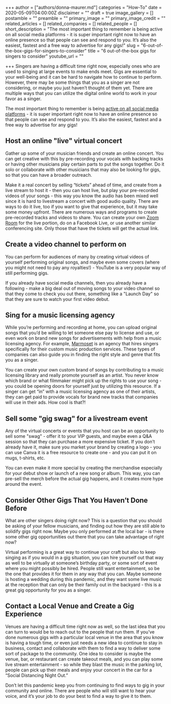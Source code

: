 +++
author = ["authors/donna-maurer.md"]
categories = "How-To"
date = 2020-05-09T04:00:00Z
disclaimer = ""
draft = true
image_gallery = []
postamble = ""
preamble = ""
primary_image = ""
primary_image_credit = ""
related_articles = []
related_companies = []
related_people = []
short_description = "The most important thing to remember is being active on all social media platforms - it is super important right now to have an online presence so that people can see and respond to you. It’s also the easiest, fastest and a free way to advertise for any gigs!"
slug = "6-out-of-the-box-gigs-for-singers-to-consider"
title = "6 out-of-the-box gigs for singers to consider"
youtube_url = ""

+++
Singers are having a difficult time right now, especially ones who are used to singing at large events to make ends meet. Gigs are essential to your well-being and it can be hard to navigate how to continue to perform. However, there may be some things that you as a singer are not considering, or maybe you just haven’t thought of them yet. There are multiple ways that you can utilize the digital online world to work in your favor as a singer.

The most important thing to remember is being [active on all social media platforms](https://sproutsocial.com/insights/social-media-for-musicians/) - it is super important right now to have an online presence so that people can see and respond to you. It’s also the easiest, fastest and a free way to advertise for any gigs!

## Host an online "live" virtual concert

Gather up some of your musician friends and create an online concert. You can get creative with this by pre-recording your vocals with backing tracks or having other musicians play certain parts to put the songs together. Do it solo or collaborate with other musicians that may also be looking for gigs, so that you can have a broader outreach.

Make it a real concert by selling “tickets” ahead of time, and create from a live stream to host it - then you can host live, but play your pre-recorded videos of your songs - this way you know the audio has been mixed well since it is hard to livestream a concert with good audio quality. There are ways to do it live, too if you want to give that experience, but it may take some money upfront. There are numerous ways and programs to create pre-recorded tracks and videos to share. You can create your own [Zoom Room](https://zoom.us/) for the live portion, do on a Facebook Live, or use another similar conferencing site. Only those that have the tickets will get the actual link.

## Create a video channel to perform on

You can perform for audiences of many by creating virtual videos of yourself performing original songs, and maybe even some covers (where you might not need to pay any royalties!) - YouTube is a very popular way of still performing gigs. 

If you already have social media channels, then you already have a following - make a big deal out of moving songs to your video channel so that they come to check you out there, something like a "Launch Day" so that they are sure to watch your first video debut. 

## Sing for a music licensing agency

While you’re performing and recording at home, you can upload original songs that you’d be willing to let someone else pay to license and use, or even work on brand new songs for advertisements with help from a music licensing agency. For example, [Marmoset](https://www.marmosetmusic.com/studio) is an agency that hires singers specifically for their custom music production services. These types of companies can also guide you in finding the right style and genre that fits you as a singer. 

You can create your own custom brand of songs by contributing to a music licensing library and really promote yourself as an artist. You never know which brand or what filmmaker might pick up the rights to use your song - you could be opening doors for yourself just by utilizing this resource. If a singer can get “in” with a music licensing agency as one of their artists, they can get paid to provide vocals for brand new tracks that companies will use in their ads. How cool is that?!

## Sell some "gig swag" for a livestream event

Any of the virtual concerts or events that you host can be an opportunity to sell some "swag" - offer it to your VIP guests, and maybe even a Q&A session so that they can purchase a more expensive ticket. If you don’t already have it, make sure you market your brand by creating a logo - you can use Canva it is a free resource to create one - and you can put it on mugs, t-shirts, etc.

You can even make it more special by creating the merchandise especially for your debut show or launch of a new song or album. This way, you can pre-sell the merch before the actual gig happens, and it creates more hype around the event. 

## Consider Other Gigs That You Haven’t Done Before

What are other singers doing right now? This is a question that you should be asking of your fellow musicians, and finding out how they are still able to solidify gigs right now. Maybe you only performed at the local bar - is there some other gig opportunities out there that you can take advantage of right now? 

Virtual performing is a great way to continue your craft but also to keep singing as if you would in a gig situation, you can hire yourself out that way as well to be virtually at someone’s birthday party, or some sort of event where you might possibly be hired. People still want entertainment, so be the one that provides it for them in any way that you can. Maybe someone is hosting a wedding during this pandemic, and they want some live music at the reception that can only be their family out in the backyard - this is a great gig opportunity for you as a singer. 

## Contact a Local Venue and Create a Gig Experience

Venues are having a difficult time right now as well, so the last idea that you can turn to would be to reach out to the people that run them. If you’ve done numerous gigs with a particular local venue in the area that you know is having a tough time, or even just needs a new idea to continue to stay in business, contact and collaborate with them to find a way to deliver some sort of package to the community. One idea to consider is maybe the venue, bar, or restaurant can create takeout meals, and you can play some live stream entertainment - so while they blast the music in the parking lot, people can pick up their meals and enjoy your concert in the car for a “Social Distancing Night Out.”

Don’t let this pandemic keep you from continuing to find ways to gig in your community and online. There are people who will still want to hear your voice, and it’s your job to do your best to find a way to give it to them.